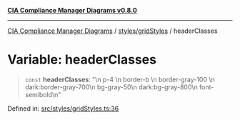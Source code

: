 [**CIA Compliance Manager Diagrams v0.8.0**](../../../README.md)

***

[CIA Compliance Manager Diagrams](../../../modules.md) / [styles/gridStyles](../README.md) / headerClasses

# Variable: headerClasses

> `const` **headerClasses**: "\n  p-4 \n  border-b \n  border-gray-100 \n  dark:border-gray-700\n  bg-gray-50\n  dark:bg-gray-800\n  font-semibold\n"

Defined in: [src/styles/gridStyles.ts:36](https://github.com/Hack23/cia-compliance-manager/blob/fa2f95f029cdcd192b3882a37d0d34753edcd349/src/styles/gridStyles.ts#L36)
